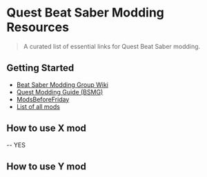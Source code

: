 # Quest Beat Saber Modding Resources

> A curated list of essential links for Quest Beat Saber modding.

## Getting Started

- [Beat Saber Modding Group Wiki](https://bsmg.wiki/quest/)
- [Quest Modding Guide (BSMG)](https://bsmg.wiki/quest/installing-quest-mods.html)
- [ModsBeforeFriday](https://mbf.bsquest.xyz)
- [List of all mods](https://mods.bsquest.xyz)

## How to use X mod
-- YES

## How to use Y mod